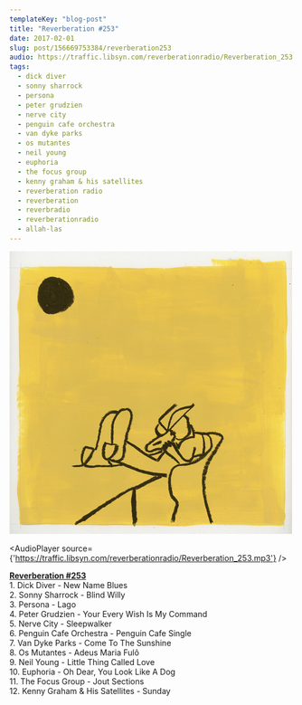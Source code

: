 ```yaml
---
templateKey: "blog-post"
title: "Reverberation #253"
date: 2017-02-01
slug: post/156669753384/reverberation253
audio: https://traffic.libsyn.com/reverberationradio/Reverberation_253.mp3
tags:
  - dick diver
  - sonny sharrock
  - persona
  - peter grudzien
  - nerve city
  - penguin cafe orchestra
  - van dyke parks
  - os mutantes
  - neil young
  - euphoria
  - the focus group
  - kenny graham & his satellites
  - reverberation radio
  - reverberation
  - reverbradio
  - reverberationradio
  - allah-las
---
```


![Reverberation #253](../images/cd7e8c766d3791b5152f7134b4853fa26c1141f48c0397754ba104ebd2121dbf.jpg)

<AudioPlayer source={'https://traffic.libsyn.com/reverberationradio/Reverberation_253.mp3'} />

<p><b><a href="https://traffic.libsyn.com/reverberationradio/Reverberation_253.mp3">Reverberation #253</a><br /></b>1. Dick Diver - New Name Blues<br />2. Sonny Sharrock - Blind Willy<br />3. Persona - Lago<br />4. Peter Grudzien - Your Every Wish Is My Command<br />5. Nerve City - Sleepwalker<br />6. Penguin Cafe Orchestra - Penguin Cafe Single<br />7. Van Dyke Parks - Come To The Sunshine<br />8. Os Mutantes - Adeus Maria Ful&ocirc;<br />9. Neil Young - Little Thing Called Love<br />10. Euphoria - Oh Dear, You Look Like A Dog<br />11. The Focus Group - Jout Sections<br />12. Kenny Graham &amp; His Satellites - Sunday</p>
